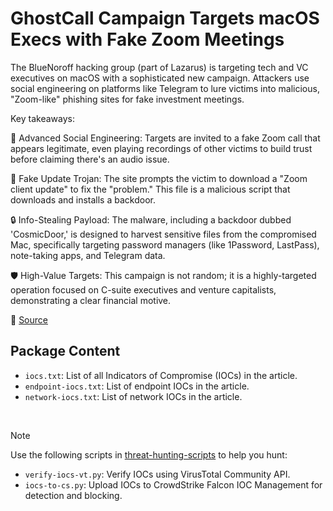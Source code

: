 # GhostCall Campaign Targets macOS Execs with Fake Zoom Meetings

The BlueNoroff hacking group (part of Lazarus) is targeting tech and VC executives on macOS with a sophisticated new campaign. Attackers use social engineering on platforms like Telegram to lure victims into malicious, "Zoom-like" phishing sites for fake investment meetings.

Key takeaways:

👻 Advanced Social Engineering: Targets are invited to a fake Zoom call that appears legitimate, even playing recordings of other victims to build trust before claiming there's an audio issue.

🚨 Fake Update Trojan: The site prompts the victim to download a "Zoom client update" to fix the "problem." This file is a malicious script that downloads and installs a backdoor.

🔒 Info-Stealing Payload: The malware, including a backdoor dubbed 'CosmicDoor,' is designed to harvest sensitive files from the compromised Mac, specifically targeting password managers (like 1Password, LastPass), note-taking apps, and Telegram data.

🛡️ High-Value Targets: This campaign is not random; it is a highly-targeted operation focused on C-suite executives and venture capitalists, demonstrating a clear financial motive.

🔗 [Source](https://securelist.com/bluenoroff-apt-campaigns-ghostcall-and-ghosthire/117842/)

## Package Content

- `iocs.txt`: List of all Indicators of Compromise (IOCs) in the article. 
- `endpoint-iocs.txt`: List of endpoint IOCs in the article.
- `network-iocs.txt`: List of network IOCs in the article.

<br>

> [!NOTE]
> Use the following scripts in [threat-hunting-scripts](../../threat-hunting-scripts/) to help you hunt:
>
> - `verify-iocs-vt.py`: Verify IOCs using VirusTotal Community API.
> - `iocs-to-cs.py`: Upload IOCs to CrowdStrike Falcon IOC Management for detection and blocking.
